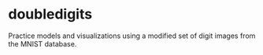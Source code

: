 # doubledigits
Practice models and visualizations using a modified set of digit images from the MNIST database.
